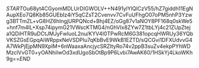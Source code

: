 $START$Ou68yt4CGyomMDLUrDIGWOLV++N491ylYlQlCzV55/hZ7giddh11EgNAupXEo7Q8Kb85GUEbIz4iY5qCZsT2Cvenvv7CvFuUFhgO07oPM5nhP3Yzwg3BTTmZL+vG8HZ6hIngjURPQNcd+Bhj4EZ/oGg87v1aNOY8PF168q0skWe5+hnf7m4lL+Xsp74ipymG21VWscKTMG4/nGhVIx8ZYw7Z1tbLYj4c21ZUpZteja1QDiHTR9uDCtJMJyFwIuoL2nu/KYV4I0TPwRcM6G381opcqHWRUy36YQbVKSZGsEGpqAiWRppxNeVSDPIu7qKbBvE9WkB1EZTD/sQCGvi1DFXUdvvG4A7WkPjEjpMN9XpIM+6nWaaxaAncjycSRZItyRo74v2ppB3suZv4ekpPYhWDMzclVvGT0+yOANhilwOd3xdUgoSbOtBp9P6Lvbi7AwAK60/1HSkYj4LkoWKh9g==$END$